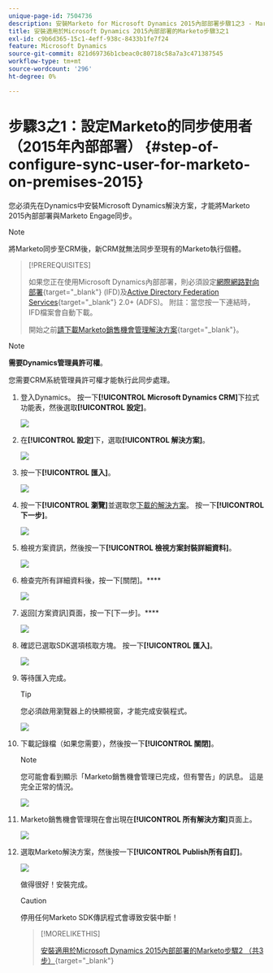 ```yaml
---
unique-page-id: 7504736
description: 安裝Marketo for Microsoft Dynamics 2015內部部署步驟1之3 - Marketo檔案 — 產品檔案
title: 安裝適用於Microsoft Dynamics 2015內部部署的Marketo步驟3之1
exl-id: c9b6d365-15c1-4eff-938c-8433b1fe7f24
feature: Microsoft Dynamics
source-git-commit: 821d69736b1cbeac0c80718c58a7a3c471387545
workflow-type: tm+mt
source-wordcount: '296'
ht-degree: 0%

---
```


# 步驟3之1：設定Marketo的同步使用者（2015年內部部署） {#step-of-configure-sync-user-for-marketo-on-premises-2015}

您必須先在Dynamics中安裝Microsoft Dynamics解決方案，才能將Marketo 2015內部部署與Marketo Engage同步。

>[!NOTE]
>
>將Marketo同步至CRM後，新CRM就無法同步至現有的Marketo執行個體。

>[!PREREQUISITES]
>
>如果您正在使用Microsoft Dynamics內部部署，則必須設定[網際網路對向部署](https://www.microsoft.com/en-us/download/confirmation.aspx?id=41701){target="_blank"} (IFD)及[Active Directory Federation Services](https://msdn.microsoft.com/en-us/library/bb897402.aspx){target="_blank"} 2.0+ (ADFS)。 附註：當您按一下連結時，IFD檔案會自動下載。
>
>開始之前[請下載Marketo銷售機會管理解決方案](/help/marketo/product-docs/crm-sync/microsoft-dynamics-sync/sync-setup/download-the-marketo-lead-management-solution.md){target="_blank"}。

>[!NOTE]
>
>**需要Dynamics管理員許可權**。
>
>您需要CRM系統管理員許可權才能執行此同步處理。

1. 登入Dynamics。 按一下&#x200B;**[!UICONTROL Microsoft Dynamics CRM]**&#x200B;下拉式功能表，然後選取&#x200B;**[!UICONTROL 設定]**。

   ![](assets/image2015-3-19-8-33-29.png)

1. 在&#x200B;**[!UICONTROL 設定]**&#x200B;下，選取&#x200B;**[!UICONTROL 解決方案]**。

   ![](assets/image2015-3-19-8-33-3.png)

1. 按一下&#x200B;**[!UICONTROL 匯入]**。

   ![](assets/image2015-3-19-8-34-8.png)

1. 按一下&#x200B;**[!UICONTROL 瀏覽]**&#x200B;並選取您[下載的解決方案](/help/marketo/product-docs/crm-sync/microsoft-dynamics-sync/sync-setup/download-the-marketo-lead-management-solution.md)。 按一下&#x200B;**[!UICONTROL 下一步]**。

   ![](assets/image2015-3-19-9-20-56.png)

1. 檢視方案資訊，然後按一下&#x200B;**[!UICONTROL 檢視方案封裝詳細資料]**。

   ![](assets/image2015-11-18-11-12-8.png)

1. 檢查完所有詳細資料後，按一下[關閉]。****

   ![](assets/step6.png)

1. 返回[方案資訊]頁面，按一下[下一步]。****

   ![](assets/image2015-3-19-9-21-50.png)

1. 確認已選取SDK選項核取方塊。 按一下&#x200B;**[!UICONTROL 匯入]**。

   ![](assets/image2015-3-19-9-19-12.png)

1. 等待匯入完成。

   >[!TIP]
   >
   >您必須啟用瀏覽器上的快顯視窗，才能完成安裝程式。

   ![](assets/image2015-3-11-11-34-9.png)

1. 下載記錄檔（如果您需要），然後按一下&#x200B;**[!UICONTROL 關閉]**。

   >[!NOTE]
   >
   >您可能會看到顯示「Marketo銷售機會管理已完成，但有警告」的訊息。 這是完全正常的情況。

   ![](assets/image2015-3-13-9-54-39.png)

1. Marketo銷售機會管理現在會出現在&#x200B;**[!UICONTROL 所有解決方案]**&#x200B;頁面上。

   ![](assets/image2015-3-19-8-40-38.png)

1. 選取Marketo解決方案，然後按一下&#x200B;**[!UICONTROL Publish所有自訂]**。

   ![](assets/image2015-3-19-8-41-21.png)

   做得很好！安裝完成。

   >[!CAUTION]
   >
   >停用任何Marketo SDK傳訊程式會導致安裝中斷！

   >[!MORELIKETHIS]
   >
   >[安裝適用於Microsoft Dynamics 2015內部部署的Marketo步驟2 （共3步）](/help/marketo/product-docs/crm-sync/microsoft-dynamics-sync/sync-setup/connecting-to-legacy-versions/step-2-of-3-set-up-2015.md){target="_blank"}

